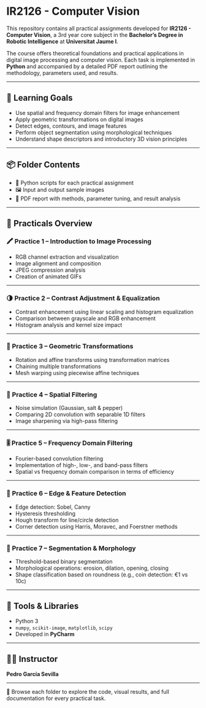 # IR2126 - Computer Vision

This repository contains all practical assignments developed for **IR2126 - Computer Vision**, a 3rd year core subject in the **Bachelor’s Degree in Robotic Intelligence** at **Universitat Jaume I**.

The course offers theoretical foundations and practical applications in digital image processing and computer vision. Each task is implemented in **Python** and accompanied by a detailed PDF report outlining the methodology, parameters used, and results.

---

## 🎯 Learning Goals

- Use spatial and frequency domain filters for image enhancement  
- Apply geometric transformations on digital images  
- Detect edges, contours, and image features  
- Perform object segmentation using morphological techniques  
- Understand shape descriptors and introductory 3D vision principles  

---

## 📦 Folder Contents

- 🐍 Python scripts for each practical assignment  
- 🖼️ Input and output sample images  
- 📑 PDF report with methods, parameter tuning, and result analysis  

---

## 🧪 Practicals Overview

### 🖍️ Practice 1 – Introduction to Image Processing
- RGB channel extraction and visualization  
- Image alignment and composition  
- JPEG compression analysis  
- Creation of animated GIFs  

---

### 🌗 Practice 2 – Contrast Adjustment & Equalization
- Contrast enhancement using linear scaling and histogram equalization  
- Comparison between grayscale and RGB enhancement  
- Histogram analysis and kernel size impact  

---

### 📐 Practice 3 – Geometric Transformations
- Rotation and affine transforms using transformation matrices  
- Chaining multiple transformations  
- Mesh warping using piecewise affine techniques  

---

### 🔬 Practice 4 – Spatial Filtering
- Noise simulation (Gaussian, salt & pepper)  
- Comparing 2D convolution with separable 1D filters  
- Image sharpening via high-pass filtering  

---

### 🎚️ Practice 5 – Frequency Domain Filtering
- Fourier-based convolution filtering  
- Implementation of high-, low-, and band-pass filters  
- Spatial vs frequency domain comparison in terms of efficiency  

---

### 🧩 Practice 6 – Edge & Feature Detection
- Edge detection: Sobel, Canny  
- Hysteresis thresholding  
- Hough transform for line/circle detection  
- Corner detection using Harris, Moravec, and Foerstner methods  

---

### 🧬 Practice 7 – Segmentation & Morphology
- Threshold-based binary segmentation  
- Morphological operations: erosion, dilation, opening, closing  
- Shape classification based on roundness (e.g., coin detection: €1 vs 10c)  

---

## 🧰 Tools & Libraries

- Python 3  
- `numpy`, `scikit-image`, `matplotlib`, `scipy`  
- Developed in **PyCharm**

---

## 👨‍🏫 Instructor

**Pedro García Sevilla**

---

📂 Browse each folder to explore the code, visual results, and full documentation for every practical task.
